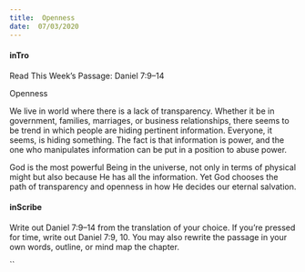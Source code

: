 ```yaml
---
title:  Openness
date:  07/03/2020
---
```


#### inTro

Read This Week’s Passage: Daniel 7:9–14

Openness

We live in world where there is a lack of transparency. Whether it be in government, families, marriages, or business relationships, there seems to be trend in which people are hiding pertinent information. Everyone, it seems, is hiding something. The fact is that information is power, and the one who manipulates information can be put in a position to abuse power.

God is the most powerful Being in the universe, not only in terms of physical might but also because He has all the information. Yet God chooses the path of transparency and openness in how He decides our eternal salvation.

#### inScribe

Write out Daniel 7:9–14 from the translation of your choice. If you’re pressed for time, write out Daniel 7:9, 10. You may also rewrite the passage in your own words, outline, or mind map the chapter.

``